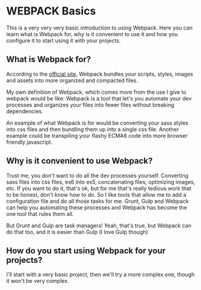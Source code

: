 # WEBPACK Basics

This is a very very very basic introduction to using Webpack.  Here you can learn what is Webpack for, why is it convenient to use it and how you configure it to start using it with your projects.

## What is Webpack for?

According to the [official site](https://webpack.js.org/), Webpack bundles your scripts, styles, images and assets into more organized and compacted files.

My own definition of Webpack, which comes more from the use I give to webpack would be like: Webpack is a tool that let's you automate your dev processes and organizes your files into fewer files without breaking dependencies.

An example of what Webpack is for would be converting your sass styles into css files and then bundling them up into a single css file.
Another example could be transpiling your flashy ECMA6 code into more browser friendly javascript.

## Why is it convenient to use Webpack?

Trust me, you don't want to do all the dev processes yourself.  Converting sass files into css files, es6 into es5, concatenating files, optimizing images, etc.  If you want to do it, that's ok, but for me that's really tedious work that to be honest, don't know how to do.  So I like tools that allow me to add a configuration file and do all those tasks for me.  Grunt, Gulp and Webpack can help you automating these processes and Webpack has become the one tool that rules them all.  

But Grunt and Gulp are task managers!  Yeah, that's true, but Webpack can do that too, and it is easier than Gulp (I love Gulp though)

## How do you start using Webpack for your projects?

I'll start with a very basic project, then we'll try a more complex one, though it won't be very complex.
